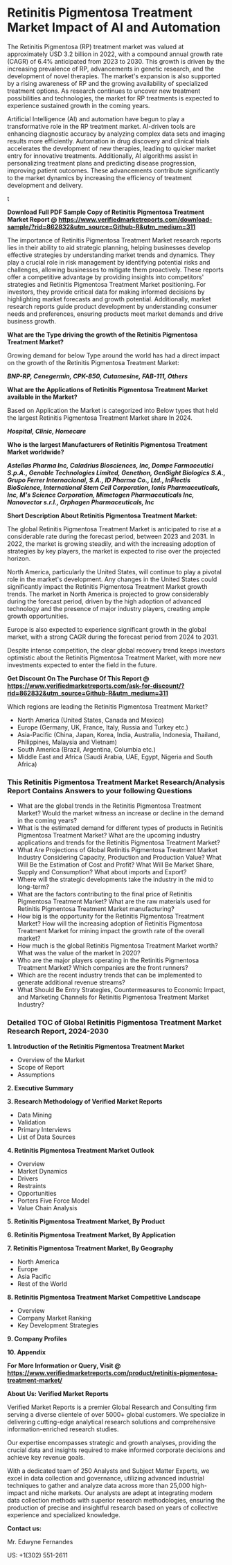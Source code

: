 <meta name="title" content="Global Retinitis Pigmentosa Treatment Market Impact of AI and Automation"><meta name="description" content="The Retinitis Pigmentosa (RP) treatment market was valued at approximately USD 3.2 billion in 2022, with a compound annual growth rate (CAGR) of 6.4% anticipated from "><meta name="title" content="Retinitis Pigmentosa Treatment Market Size, Share, Scope, Trends, Growth, Opportunities, Analysis, Forecast"><h1>Retinitis Pigmentosa Treatment Market Impact of AI and Automation</h1><p>The Retinitis Pigmentosa (RP) treatment market was valued at approximately USD 3.2 billion in 2022, with a compound annual growth rate (CAGR) of 6.4% anticipated from 2023 to 2030. This growth is driven by the increasing prevalence of RP, advancements in genetic research, and the development of novel therapies. The market's expansion is also supported by a rising awareness of RP and the growing availability of specialized treatment options. As research continues to uncover new treatment possibilities and technologies, the market for RP treatments is expected to experience sustained growth in the coming years.</p><p>Artificial Intelligence (AI) and automation have begun to play a transformative role in the RP treatment market. AI-driven tools are enhancing diagnostic accuracy by analyzing complex data sets and imaging results more efficiently. Automation in drug discovery and clinical trials accelerates the development of new therapies, leading to quicker market entry for innovative treatments. Additionally, AI algorithms assist in personalizing treatment plans and predicting disease progression, improving patient outcomes. These advancements contribute significantly to the market dynamics by increasing the efficiency of treatment development and delivery.</p>t</p><p id="" class=""><strong>Download Full PDF Sample Copy of Retinitis Pigmentosa Treatment Market Report @ <a href="https://www.verifiedmarketreports.com/download-sample/?rid=862832&utm_source=Github-R&utm_medium=311" target="_blank">https://www.verifiedmarketreports.com/download-sample/?rid=862832&utm_source=Github-R&utm_medium=311</a></strong></p><p>The importance of&nbsp;Retinitis Pigmentosa Treatment Market research reports lies in their ability to aid strategic planning, helping businesses develop effective strategies by understanding market trends and dynamics. They play a crucial role in risk management by identifying potential risks and challenges, allowing businesses to mitigate them proactively. These reports offer a competitive advantage by providing insights into competitors' strategies and Retinitis Pigmentosa Treatment Market positioning. For investors, they provide critical data for making informed decisions by highlighting market forecasts and growth potential. Additionally, market research reports guide product development by understanding consumer needs and preferences, ensuring products meet market demands and drive business growth.</p><p><strong>What are the&nbsp;Type driving the growth of the Retinitis Pigmentosa Treatment Market?</strong></p><p id="" class="">Growing demand for below Type around the world has had a direct impact on the growth of the Retinitis Pigmentosa Treatment Market:</p><em><strong>BNP-RP, Cenegermin, CPK-850, Cutamesine, FAB-111, Others</strong></em></p><strong>What are the&nbsp;Applications&nbsp;of Retinitis Pigmentosa Treatment Market available in the Market?</strong></p><p id="" class="">Based on Application the Market is categorized into Below types that held the largest Retinitis Pigmentosa Treatment Market share In 2024.</p><em><strong>Hospital, Clinic, Homecare</strong></em></p><strong>Who is the largest Manufacturers of Retinitis Pigmentosa Treatment Market worldwide?</strong></p><p><em><strong>Astellas Pharma Inc, Caladrius Biosciences, Inc, Dompe Farmaceutici S.p.A., Genable Technologies Limited, Genethon, GenSight Biologics S.A., Grupo Ferrer Internacional, S.A., ID Pharma Co., Ltd., InFlectis BioScience, International Stem Cell Corporation, Ionis Pharmaceuticals, Inc, M's Science Corporation, Mimetogen Pharmaceuticals Inc, Nanovector s.r.l., Orphagen Pharmaceuticals, Inc</strong></em></p><p id="" class=""><strong>Short Description About Retinitis Pigmentosa Treatment Market:</strong></p><p>The global Retinitis Pigmentosa Treatment Market is anticipated to rise at a considerable rate during the forecast period, between 2023 and 2031. In 2022, the market is growing steadily, and with the increasing adoption of strategies by key players, the market is expected to rise over the projected horizon.</p><p>North America, particularly the United States, will continue to play a pivotal role in the market's development. Any changes in the United States could significantly impact the Retinitis Pigmentosa Treatment Market growth trends. The market in North America is projected to grow considerably during the forecast period, driven by the high adoption of advanced technology and the presence of major industry players, creating ample growth opportunities.</p><p>Europe is also expected to experience significant growth in the global market, with a strong CAGR during the forecast period from 2024 to 2031.</p><p>Despite intense competition, the clear global recovery trend keeps investors optimistic about the Retinitis Pigmentosa Treatment Market, with more new investments expected to enter the field in the future.</p><p id="" class=""><strong>Get Discount On The Purchase Of This Report @ <a href="https://www.verifiedmarketreports.com/ask-for-discount/?rid=862832&utm_source=Github-R&utm_medium=311" target="_blank">https://www.verifiedmarketreports.com/ask-for-discount/?rid=862832&utm_source=Github-R&utm_medium=311</a></strong></p>Which regions are leading the Retinitis Pigmentosa Treatment Market?</p><ul><li>North America (United States, Canada and Mexico)</li><li>Europe (Germany, UK, France, Italy, Russia and Turkey etc.)</li><li>Asia-Pacific (China, Japan, Korea, India, Australia, Indonesia, Thailand, Philippines, Malaysia and Vietnam)</li><li>South America (Brazil, Argentina, Columbia etc.)</li><li>Middle East and Africa (Saudi Arabia, UAE, Egypt, Nigeria and South Africa)</li></ul><h3 id="" class="">This Retinitis Pigmentosa Treatment Market Research/Analysis Report Contains Answers to your following Questions</h3><ul><li>What are the global trends in the Retinitis Pigmentosa Treatment Market? Would the market witness an increase or decline in the demand in the coming years?</li><li>What is the estimated demand for different types of products in Retinitis Pigmentosa Treatment Market? What are the upcoming industry applications and trends for the Retinitis Pigmentosa Treatment Market?</li><li>What Are Projections of Global Retinitis Pigmentosa Treatment Market Industry Considering Capacity, Production and Production Value? What Will Be the Estimation of Cost and Profit? What Will Be Market Share, Supply and Consumption? What about imports and Export?</li><li>Where will the strategic developments take the industry in the mid to long-term?</li><li>What are the factors contributing to the final price of Retinitis Pigmentosa Treatment Market? What are the raw materials used for Retinitis Pigmentosa Treatment Market manufacturing?</li><li>How big is the opportunity for the Retinitis Pigmentosa Treatment Market? How will the increasing adoption of Retinitis Pigmentosa Treatment Market for mining impact the growth rate of the overall market?</li><li>How much is the global Retinitis Pigmentosa Treatment Market worth? What was the value of the market In 2020?</li><li>Who are the major players operating in the Retinitis Pigmentosa Treatment Market? Which companies are the front runners?</li><li>Which are the recent industry trends that can be implemented to generate additional revenue streams?</li><li>What Should Be Entry Strategies, Countermeasures to Economic Impact, and Marketing Channels for Retinitis Pigmentosa Treatment Market Industry?</li></ul><h3 id="" class="">Detailed TOC of Global Retinitis Pigmentosa Treatment Market Research Report, 2024-2030</h3><p id="" class=""><strong>1. Introduction of the Retinitis Pigmentosa Treatment Market</strong></p><ul><li>Overview of the Market</li><li>Scope of Report</li><li>Assumptions</li></ul><p id="" class=""><strong>2. Executive Summary</strong></p><p id="" class=""><strong>3. Research Methodology of Verified Market Reports</strong></p><ul><li>Data Mining</li><li>Validation</li><li>Primary Interviews</li><li>List of Data Sources</li></ul><p id="" class=""><strong>4. Retinitis Pigmentosa Treatment Market Outlook</strong></p><ul><li>Overview</li><li>Market Dynamics</li><li>Drivers</li><li>Restraints</li><li>Opportunities</li><li>Porters Five Force Model</li><li>Value Chain Analysis</li></ul><p id="" class=""><strong>5. Retinitis Pigmentosa Treatment Market, By Product</strong></p><p id="" class=""><strong>6. Retinitis Pigmentosa Treatment Market, By Application</strong></p><p id="" class=""><strong>7. Retinitis Pigmentosa Treatment Market, By Geography</strong></p><ul><li>North America</li><li>Europe</li><li>Asia Pacific</li><li>Rest of the World</li></ul><p id="" class=""><strong>8. Retinitis Pigmentosa Treatment Market Competitive Landscape</strong></p><ul><li>Overview</li><li>Company Market Ranking</li><li>Key Development Strategies</li></ul><p id="" class=""><strong>9. Company Profiles</strong></p><p id="" class=""><strong>10. Appendix</strong></p><p id="" class=""><strong>For More Information or Query, Visit @ <a href="https://www.verifiedmarketreports.com/product/retinitis-pigmentosa-treatment-market/" target="_blank">https://www.verifiedmarketreports.com/product/retinitis-pigmentosa-treatment-market/</a></strong></p><p id="" class=""><strong>About Us: Verified Market Reports</strong></p><p id="" class="">Verified Market Reports is a premier Global Research and Consulting firm serving a diverse clientele of over 5000+ global customers. We specialize in delivering cutting-edge analytical research solutions and comprehensive information-enriched research studies.</p><p id="" class="">Our expertise encompasses strategic and growth analyses, providing the crucial data and insights required to make informed corporate decisions and achieve key revenue goals.</p><p id="" class="">With a dedicated team of 250 Analysts and Subject Matter Experts, we excel in data collection and governance, utilizing advanced industrial techniques to gather and analyze data across more than 25,000 high-impact and niche markets. Our analysts are adept at integrating modern data collection methods with superior research methodologies, ensuring the production of precise and insightful research based on years of collective experience and specialized knowledge.</p><p id="" class=""><strong>Contact us:</strong></p><p id="" class="">Mr. Edwyne Fernandes</p><p id="" class="">US: +1(302) 551-2611</p>